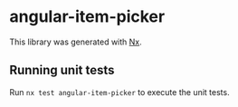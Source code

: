 # angular-item-picker

This library was generated with [Nx](https://nx.dev).

## Running unit tests

Run `nx test angular-item-picker` to execute the unit tests.
